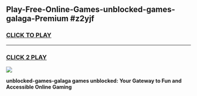 
## Play-Free-Online-Games-unblocked-games-galaga-Premium #z2yjf
<h3>
<a href="https://premium.freeplayer.one?title=unblocked-games-galaga&ref=8M">CLICK TO PLAY</a></h3>
<hr>

<h3>
<a href="https://premium.freeplayer.one?title=unblocked-games-galaga&ref=8M">CLICK 2 PLAY</a>
  
</h3>

<a href="https://premium.freeplayer.one?title=unblocked-games-galaga&ref=8M"><img src="https://clearcache.store/games.png"></a>


**unblocked-games-galaga games unblocked: Your Gateway to Fun and Accessible Online Gaming**
